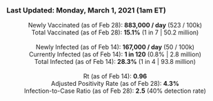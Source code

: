 ### Last Updated: Monday, March 1, 2021 (1am ET)
<p align="center">
Newly Vaccinated (as of Feb 28): <b>883,000 / day</b>
(523 / 100k)<br>
Total Vaccinated (as of Feb 28): <b>15.1%</b>
(1 in 7 | 50.2 million)<br>
<br>
Newly Infected (as of Feb 14): <b>167,000 / day</b> 
(50 / 100k)<br>
Currently Infected (as of Feb 14): <b>1 in 120</b>
(0.8% | 2.8 million)<br>
Total Infected (as of Feb 14): <b>28.3%</b>
(1 in 4 | 93.8 million)<br>
<br>
Rt (as of Feb 14): <b>0.96</b><br>
Adjusted Positivity Rate (as of Feb 28): <b>4.3%</b><br>
Infection-to-Case Ratio (as of Feb 28): <b>2.5</b> (40% detection rate)</p>